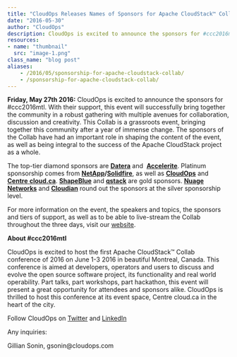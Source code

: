 ```yaml
---
title: "CloudOps Releases Names of Sponsors for Apache CloudStack™ Collab Conference"
date: "2016-05-30"
author: "CloudOps"
description: CloudOps is excited to announce the sponsors for #ccc2016mtl.
resources:
- name: "thumbnail"
  src: "image-1.png"
class_name: "blog post"
aliases:
    - /2016/05/sponsorship-for-apache-cloudstack-collab/
    - /sponsorship-for-apache-cloudstack-collab/
---
```


<p><b>Friday, May 27th 2016:</b><span style="font-weight: 400;"> CloudOps is excited to announce the sponsors for #ccc2016mtl. With their support, this event will successfully bring together the community in a robust gathering with multiple avenues for collaboration, discussion and creativity. This Collab is a grassroots event, bringing together this community after a year of immense change. The sponsors of the Collab have had an important role in shaping the content of the event, as well as being integral to the success of the Apache CloudStack project as a whole. &nbsp;</span></p>

<p><span style="font-weight: 400;">The top-tier diamond sponsors are&nbsp;</span><a href="http://datera.io/" target="_blank"><b>Datera</b></a><span style="font-weight: 400;"> and &nbsp;</span><a href="https://accelerite.com/" target="_blank"><b>Accelerite</b></a><span style="font-weight: 400;">. Platinum sponsorship comes from </span><a href="http://www.netapp.com/" target="_blank"><b>NetApp</b></a><b>/</b><a href="http://www.solidfire.com/" target="_blank"><b>Solidfire</b></a><span style="font-weight: 400;">, as well as </span><a href="http://www.cloudops.com/" target="_blank"><b>CloudOps</b></a><span style="font-weight: 400;"> and </span><a href="https://cloud.ca/" target="_blank"><b>Centre</b> <b>cloud.ca</b></a><span style="font-weight: 400;">. </span><a href="http://www.shapeblue.com/" target="_blank"><b>ShapeBlue</b></a><span style="font-weight: 400;"> and <a href="https://www.qstack.com/" target="_blank"><strong>q</strong></a></span><a href="https://www.qstack.com/" target="_blank"><b>stack</b></a><span style="font-weight: 400;">&nbsp;are gold sponsors. </span><a href="http://www.nuagenetworks.net/" target="_blank"><b>Nuage Networks</b></a> <span style="font-weight: 400;">and </span><a href="http://www.cloudian.com/" target="_blank"><b>Cloudian</b></a><span style="font-weight: 400;"> round out the sponsors at the silver sponsorship level.</span></p>

<p><span style="font-weight: 400;">For more information on the event, the speakers and topics, the sponsors and tiers of support, as well as to be able to live-stream the Collab throughout the three days, visit our </span><a href="http://ca.cloudstackcollab.org"><span style="font-weight: 400;">website</span></a><span style="font-weight: 400;">.</span></p>

<p><b>About #ccc2016mtl </b></p>

<p><span style="font-weight: 400;">CloudOps is excited to host the first Apache CloudStack™ Collab conference of 2016 on June 1-3 2016 in beautiful Montreal, Canada. This conference is aimed at developers, operators and users to discuss and evolve the open source software project, its functionality and real world operability. Part talks, part workshops, part hackathon, this event will present a great opportunity for attendees and sponsors alike. CloudOps is thrilled to host this conference at its event space, Centre cloud.ca in the heart of the city.</span></p>

<p><span style="font-weight: 400;">Follow CloudOps on&nbsp;</span><a href="https://twitter.com/CloudOps_" target="_blank"><span style="font-weight: 400;">Twitter</span></a><span style="font-weight: 400;"> and&nbsp;</span><a href="https://www.linkedin.com/company/cloudops" target="_blank"><span style="font-weight: 400;">LinkedIn</span></a></p>

<p><span style="font-weight: 400;">Any inquiries:</span></p>

<p><span style="font-weight: 400;">Gillian Sonin,&nbsp;</span><span style="font-weight: 400;">gsonin@cloudops.com </span></p>